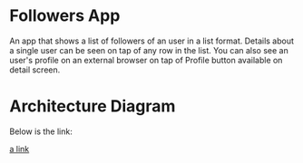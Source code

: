 # Followers App 

An app that shows a list of followers of an user in a list format. Details about a single user can be seen on tap of any row in the list. You can also see 
an user's profile on an external browser on tap of Profile button available on detail screen.

# Architecture Diagram

Below is the link:

[a link](https://github.com/Subhankar89/Assignment/blob/main/App%20Architecture%20Overview/App%20Architecture.png)

